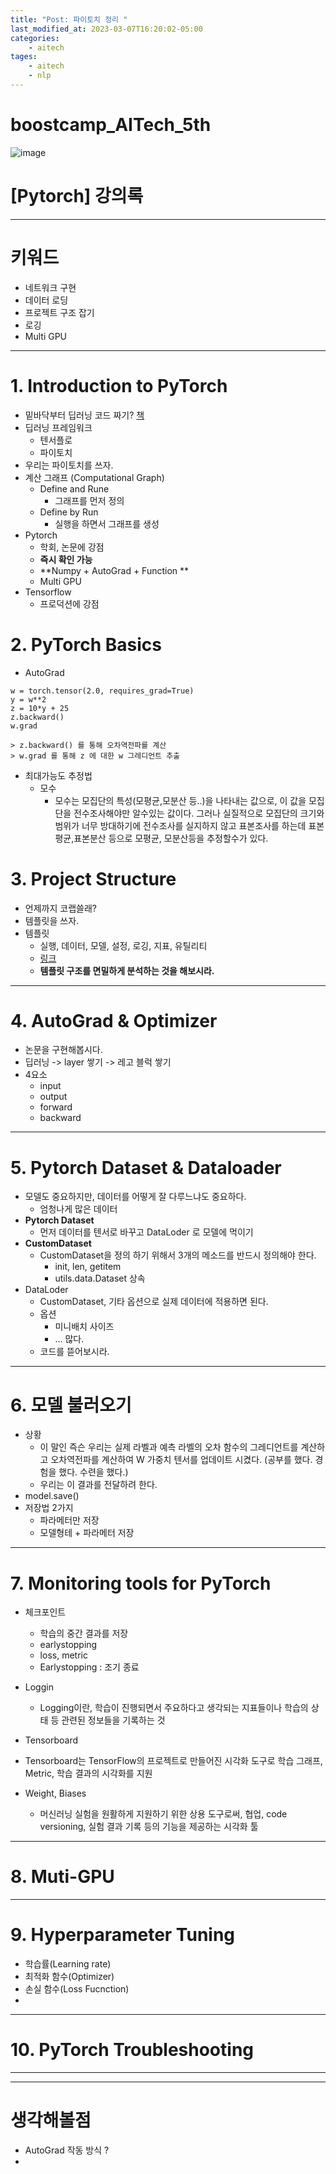 ```yaml
---
title: "Post: 파이토치 정리 "
last_modified_at: 2023-03-07T16:20:02-05:00
categories:
    - aitech
tages:
    - aitech
    - nlp
---
```


# boostcamp_AITech_5th
![image](../../../image/aitech.png)


# [Pytorch] 강의록

---
# 키워드
* 네트워크 구현
* 데이터 로딩
* 프로젝트 구조 잡기
* 로깅
* Multi GPU


---
# 1.  Introduction to PyTorch
- 밑바닥부터 딥러닝 코드 짜기? [책](https://www.aladin.co.kr/shop/wproduct.aspx?ItemId=256067157&start=slayer)
- 딥러닝 프레임워크
  - 텐서플로
  - 파이토치 
- 우리는 파이토치를 쓰자.
- 계산 그래프 (Computational Graph)
  - Define and Rune
    - 그래프를 먼저 정의
  - Define by Run
    - 실행을 하면서 그래프를 생성
- Pytorch
  - 학회, 논문에 강점
  - **즉시 확인 가능**
  - **Numpy + AutoGrad + Function **
  - Multi GPU
- Tensorflow
  - 프로덕션에 강점


# 2. PyTorch Basics
- AutoGrad
```
w = torch.tensor(2.0, requires_grad=True)
y = w**2
z = 10*y + 25
z.backward()
w.grad

> z.backward() 를 통해 오차역전파를 계산
> w.grad 를 통해 z 에 대한 w 그레디언트 추출
```

- 최대가능도 추정법
  - 모수
    - 모수는 모집단의 특성(모평균,모분산 등..)을 나타내는 값으로, 이 값을 모집단을 전수조사해야만 알수있는 값이다. 그러나 실질적으로 모집단의 크기와 범위가 너무 방대하기에 전수조사를 실지하지 않고 표본조사를 하는데 표본평균,표본분산 등으로 모평균, 모분산등을 추정할수가 있다.








# 3. Project Structure
- 언제까지 코랩쓸래? 
- 템플릿을 쓰자.
- 템플릿
  - 실행, 데이터, 모델,  설정, 로깅, 지표, 유틸리티
  - [링크](https://github.com/victoresque/pytorch-template)
  - **템플릿 구조를 면밀하게 분석하는 것을 해보시라.**


---
# 4. AutoGrad & Optimizer
- 논문을 구현해봅시다.
- 딥러닝 -> layer 쌓기 -> 레고 블럭 쌓기
- 4요소
  - input
  - output
  - forward
  - backward




---

# 5. Pytorch Dataset & Dataloader
- 모델도 중요하지만, 데이터를 어떻게 잘 다루느냐도 중요하다.
  - 엄청나게 많은 데이터
- **Pytorch Dataset**
  - 먼저 데이터를 텐서로 바꾸고 DataLoder 로 모델에 먹이기
- **CustomDataset**
  - CustomDataset을 정의 하기 위해서 3개의 메소드를 반드시 정의해야 한다.
    - init, len, getitem
    - utils.data.Dataset 상속
- DataLoder
  - CustomDataset, 기타 옵션으로 실제 데이터에 적용하면 된다.
  - 옵션
    - 미니배치 사이즈
    - ... 많다.
  - 코드를 뜯어보시라.


---
# 6. 모델 불러오기
- 상황
  - 이 말인 즉슨 우리는 실제 라벨과 예측 라벨의 오차 함수의 그레디언트를 계산하고 오차역전파를 계산하여 W 가중치 텐서를 업데이트 시켰다. (공부를 했다. 경험을 했다. 수련을 했다.)
  - 우리는 이 결과를 전달하려 한다.
- model.save() 
- 저장법 2가지
  - 파라메터만 저장
  - 모델형테 + 파라메터 저장




---
# 7. Monitoring tools for PyTorch
- 체크포인트
  - 학습의 중간 결과를 저장
  - earlystopping 
  - loss, metric
  - Earlystopping : 조기 종료

- Loggin
  - Logging이란, 학습이 진행되면서 주요하다고 생각되는 지표들이나 학습의 상태 등 관련된 정보들을 기록하는 것

- Tensorboard
- Tensorboard는 TensorFlow의 프로젝트로 만들어진 시각화 도구로 학습 그래프, Metric, 학습 결과의 시각화를 지원

- Weight, Biases
  - 머신러닝 실험을 원활하게 지원하기 위한 상용 도구로써, 협업, code versioning, 실험 결과 기록 등의 기능을 제공하는 시각화 툴
---
# 8. Muti-GPU




---

# 9. Hyperparameter Tuning
- 학습률(Learning rate)
- 최적화 함수(Optimizer)
- 손실 함수(Loss Fucnction)
-  


---

# 10. PyTorch Troubleshooting




---


---
# 생각해볼점
- AutoGrad 작동 방식 ? 
- 